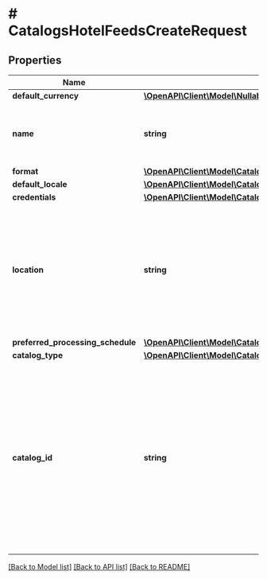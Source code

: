 # # CatalogsHotelFeedsCreateRequest

## Properties

Name | Type | Description | Notes
------------ | ------------- | ------------- | -------------
**default_currency** | [**\OpenAPI\Client\Model\NullableCurrency**](NullableCurrency.md) |  | [optional]
**name** | **string** | A human-friendly name associated to a given feed. |
**format** | [**\OpenAPI\Client\Model\CatalogsFormat**](CatalogsFormat.md) |  |
**default_locale** | [**\OpenAPI\Client\Model\CatalogsFeedsCreateRequestDefaultLocale**](CatalogsFeedsCreateRequestDefaultLocale.md) |  |
**credentials** | [**\OpenAPI\Client\Model\CatalogsFeedCredentials**](CatalogsFeedCredentials.md) |  | [optional]
**location** | **string** | The URL where a feed is available for download. This URL is what Pinterest will use to download a feed for processing. |
**preferred_processing_schedule** | [**\OpenAPI\Client\Model\CatalogsFeedProcessingSchedule**](CatalogsFeedProcessingSchedule.md) |  | [optional]
**catalog_type** | [**\OpenAPI\Client\Model\CatalogsType**](CatalogsType.md) |  |
**catalog_id** | **string** | Catalog id pertaining to the feed. If not provided, feed will use a default catalog based on type. At the moment a catalog can not have multiple hotel feeds but this will change in the future. | [optional]

[[Back to Model list]](../../README.md#models) [[Back to API list]](../../README.md#endpoints) [[Back to README]](../../README.md)
